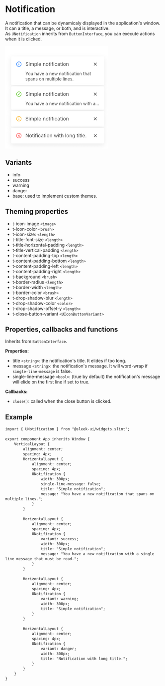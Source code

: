 # Notification
A notification that can be dynamicaly displayed in the application's window.  
It can a title, a message, or both, and is interactive.  
As `UNotification` inherits from `ButtonInterface`, you can execute actions when it is clicked.  

![notification presentation](images/notification.png)

## Variants
- info
- success
- warning
- danger
- base: used to implement custom themes.

## Theming properties
- t-icon-image `<image>`
- t-icon-color `<brush>`
- t-icon-size: `<length>`
- t-title-font-size `<length>`
- t-title-horizontal-padding `<length>`
- t-title-vertical-padding `<length>`
- t-content-padding-top `<length>`
- t-content-padding-bottom `<length>`
- t-content-padding-left `<length>`
- t-content-padding-right `<length>`
- t-background `<brush>`
- t-border-radius `<length>`
- t-border-width `<length>`
- t-border-color `<brush>`
- t-drop-shadow-blur `<length>`
- t-drop-shadow-color `<color>`
- t-drop-shadow-offset-y `<length>`
- t-close-button-variant `<UIconButtonVariant>`

## Properties, callbacks and functions
Inherits from `ButtonInterface`.  

**Properties:**  
- title `<string>`: the notification's title. It elides if too long.
- message `<string>`: the notification's message. It will word-wrap if `single-line-message` is false.
- single-line-message `<bool>`: (true by default) the notification's message will elide on the first line if set to true.  

**Callbacks:**  
- `close()`: called when the close button is clicked.

## Example
```slint
import { UNotification } from "@sleek-ui/widgets.slint";

export component App inherits Window {
	VerticalLayout {
		alignment: center;
		spacing: 4px;
		HorizontalLayout {
            alignment: center;
            spacing: 4px;
            UNotification {
                width: 300px;
                single-line-message: false;
                title: "Simple notification";
                message: "You have a new notification that spans on multiple lines.";
            }
        }

        HorizontalLayout {
            alignment: center;
            spacing: 4px;
            UNotification {
                variant: success;
                width: 300px;
                title: "Simple notification";
                message: "You have a new notification with a single line message that must be read.";
            }
        }

        HorizontalLayout {
            alignment: center;
            spacing: 4px;
            UNotification {
                variant: warning;
                width: 300px;
                title: "Simple notification";
            }
        }

        HorizontalLayout {
            alignment: center;
            spacing: 4px;
            UNotification {
                variant: danger;
                width: 300px;
                title: "Notification with long title.";
            }
        }
	}
}
```